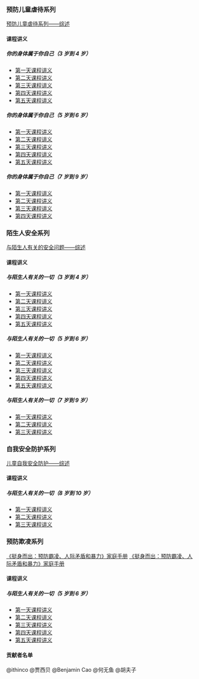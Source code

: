 ### 预防儿童虐待系列

[预防儿童虐待系列——综述](chapter1.md)

#### 课程讲义

##### 你的身体属于你自己（3 岁到 4 岁）
* [第一天课程讲义](chapter1.1.1.md)
* [第二天课程讲义](chapter1.1.2.md)
* [第三天课程讲义](chapter1.1.3.md)
* [第四天课程讲义](chapter1.1.4.md)
* [第五天课程讲义](chapter1.1.5.md)

##### 你的身体属于你自己（5 岁到 6 岁）
* [第一天课程讲义](chapter1.2.1.md)
* [第二天课程讲义](chapter1.2.2.md)
* [第三天课程讲义](chapter1.2.3.md)
* [第四天课程讲义](chapter1.2.4.md)
* [第五天课程讲义](chapter1.2.5.md)

##### 你的身体属于你自己（7 岁到 9 岁）
* [第一天课程讲义](chapter1.3.1.md)
* [第二天课程讲义](chapter1.3.2.md)
* [第三天课程讲义](chapter1.3.3.md)
* [第四天课程讲义](chapter1.3.4.md)

### 陌生人安全系列

[与陌生人有关的安全问题——综述](chapter2.md)

#### 课程讲义

##### 与陌生人有关的一切（3 岁到 4 岁）
* [第一天课程讲义](chapter2.1.1.md)
* [第二天课程讲义](chapter2.1.2.md)
* [第三天课程讲义](chapter2.1.3.md)
* [第四天课程讲义](chapter2.1.4.md)
* [第五天课程讲义](chapter2.1.5.md)

##### 与陌生人有关的一切（5 岁到 6 岁）
* [第一天课程讲义](chapter2.2.1.md)
* [第二天课程讲义](chapter2.2.2.md)
* [第三天课程讲义](chapter2.2.3.md)
* [第四天课程讲义](chapter2.2.4.md)
* [第五天课程讲义](chapter2.2.5.md)

##### 与陌生人有关的一切（7 岁到 9 岁）
* [第一天课程讲义](chapter2.3.1.md)
* [第二天课程讲义](chapter2.3.2.md)
* [第三天课程讲义](chapter2.3.3.md)

### 自我安全防护系列

[儿童自我安全防护——综述](chapter3.md)

#### 课程讲义

##### 与陌生人有关的一切（8 岁到 10 岁）

* [第一天课程讲义](chapter3.1.1.md)
* [第二天课程讲义](chapter3.1.2.md)
* [第三天课程讲义](chapter3.1.3.md)

### 预防欺凌系列

[《挺身而出：预防霸凌、人际矛盾和暴力》家庭手册](chapter4a.md)
[《挺身而出：预防霸凌、人际矛盾和暴力》家庭手册](chapter4b.md)

#### 课程讲义

##### 与陌生人有关的一切（5 岁到 6 岁）

* [第一天课程讲义](chapter4.1.1.md)
* [第二天课程讲义](chapter4.1.2.md) 
* [第三天课程讲义](chapter4.1.3.md) 
* [第四天课程讲义](chapter4.1.4.md) 
* [第五天课程讲义](chapter4.1.5.md)

#### 贡献者名单

@ithinco
@贾西贝
@Benjamin Cao
@何无鱼
@胡夫子